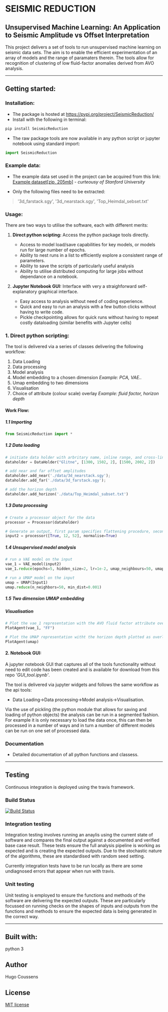 # SEISMIC REDUCTION 
## Unsupervised Machine Learning: An Application to Seismic Amplitude vs Offset Interpretation ##

This project delivers a set of tools to run unsupervised machine learning on seismic data sets. The aim is to enable the  efficient experimentation of an array of models and the range of paramaters therein. The tools allow for recognition of clustering of low fluid-factor anomalies derived from AVO analysis.

---

## Getting started:

### Installation:
- The package is hosted at https://pypi.org/project/SeismicReduction/
- Install with the following in terminal:
```bash
pip install SeismicReduction
```
- The raw package tools are now available in any python script or jupyter notebook using standard import:
```python
import SeismicReduction
```

### Example data:
* The example data set used in the project can be acquired from this link:<br>
[Example dataset[zip, 205mb]](http://pangea.stanford.edu/departments/geophysics/dropbox/SRB/public/data/qsiProject_data.zip) *- curteousy of Stanford University*
- Only the following files need to be extracted:
> '3d_farstack.sgy', '3d_nearstack.sgy', 'Top_Heimdal_sebset.txt'


### Usage:
There are two ways to utilise the software, each with different merits:
1. **Direct python scipting:** Access the python package tools directly.
    * Access to model load/save capabilities for key models, or models run for large number of epochs.
    * Ability to nest runs in a list to efficiently explore a consistent range of parameters.
    * Ability to save the scripts of particularly useful analysis
    * Ability to utilise distributed computing for large jobs without dependance on a notebook.
    
2. **Jupyter Notebook GUI:** Interface with very a straighforward self-explanatory graphical interface.
    * Easy access to analysis without need of coding experience.
    * Quick and easy to run an analysis with a few button clicks without having to write code.
    * Pickle checkpointing allows for quick runs without having to repeat costly dataloading (similar benefits with Jupyter cells)
  

### 1. Direct python scripting:

The tool is delivered via a series of classes delivering the following workflow:
1. Data Loading
2. Data processing
3. Model analysis
  1. Model embedding to a chosen dimension *Example: PCA, VAE..*
  2. Umap embedding to two dimensions
4. Visualisation
  1. Choice of attribute (colour scale) overlay *Example: fluid factor, horizon depth*


#### Work Flow:

##### 1.1 Importing
```python
from SeismicReduction import *
```
##### 1.2 Data loading
```python
# initiate data holder with arbritary name, inline range, and cross-line range
dataholder = DataHolder("Glitne", [1300, 1502, 2], [1500, 2002, 2])

# add near and far offset amplitudes
dataholder.add_near('./data/3d_nearstack.sgy');
dataholder.add_far('./data/3d_farstack.sgy');

# add the horizon depth
dataholder.add_horizon('./data/Top_Heimdal_subset.txt')
```
##### 1.3 Data processing
```python
# Create a processor object for the data
processor = Processor(dataholder)

# Generate an output, first param specifies flattening procedure, second specifies normalisation
input2 = processor([True, 12, 52], normalise=True)
```
##### 1.4 Unsupervised model analysis
```python
# run a VAE model on the input
vae_1 = VAE_model(input2)
vae_1.reduce(epochs=5, hidden_size=2, lr=1e-2, umap_neighbours=50, umap_dist=0.001, plot_loss=True)

# run a UMAP model on the input
umap = UMAP(Input1)
umap.reduce(n_neighbors=50, min_dist=0.001)
```

##### 1.5 Two dimension UMAP embedding


##### Visualisation
```python
# Plot the vae_1 representation with the AVO fluid factor attribute overlain
PlotAgent(vae_1, "FF")

# Plot the UMAP representation witht the horizon depth plotted as overlain attribute
PlotAgent(umap)
```

#### 2. Notebook GUI:
A jupyter notebook GUI that captures all of the tools functionality without need to edit code has been created and is available for download from this repo *'GUI_tool.ipynb'*.

The tool is delivered via jupyter widgets and follows the same workflow as the api tools:
- Data Loading->Data processing->Model analysis->Visualisation.

Via the use of pickling (the python module that allows for saving and loading of python objects) the analysis can be run in a segmented fashion. For example it is only necessary to load the data once, this can then be processed in a number of ways and in turn a number of different models can be run on one set of processed data.

### Documentation
- Detailed documentation of all python functions and classess.

---

## Testing
Continuous integration is deployed using the travis framework.

### Build Status
[![Build Status](https://travis-ci.com/msc-acse/acse-9-independent-research-project-coush001.svg?branch=master)](https://travis-ci.com/msc-acse/acse-9-independent-research-project-coush001)

### Integration testing
Integration testing involves running an anaylis using the current state of software and compares the final output against a documented and verified base case result. These tests ensure the full analysis pipeline is working as expected and is creating the expected outputs. Due to the stochastic nature of the algorithms, these are standardised with random seed setting.

Currently integration tests have to be run locally as there are some undiagnosed errors that appear when run with travis.

### Unit testing
Unit testing is employed to ensure the functions and methods of the software are delivering the expected outputs.
These are particularly focussed on running checks on the shapes of inputs and outputs from the functions and methods to ensure the expected data is being generated in the correct way.

---

## Built with:
python 3

## Author
Hugo Coussens

## License
[MIT license](LICENSE)

